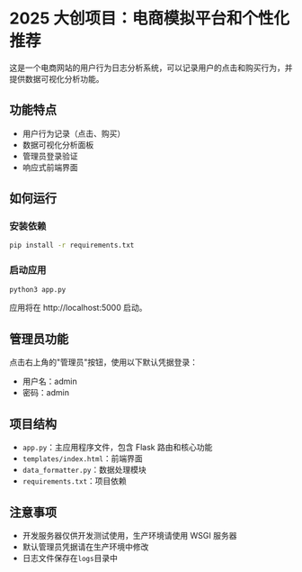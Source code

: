 # 2025 大创项目：电商模拟平台和个性化推荐

这是一个电商网站的用户行为日志分析系统，可以记录用户的点击和购买行为，并提供数据可视化分析功能。

## 功能特点

- 用户行为记录（点击、购买）
- 数据可视化分析面板
- 管理员登录验证
- 响应式前端界面

## 如何运行

### 安装依赖

```bash
pip install -r requirements.txt
```

### 启动应用

```bash
python3 app.py
```

应用将在 http://localhost:5000 启动。

## 管理员功能

点击右上角的"管理员"按钮，使用以下默认凭据登录：

- 用户名：admin
- 密码：admin

## 项目结构

- `app.py`：主应用程序文件，包含 Flask 路由和核心功能
- `templates/index.html`：前端界面
- `data_formatter.py`：数据处理模块
- `requirements.txt`：项目依赖

## 注意事项

- 开发服务器仅供开发测试使用，生产环境请使用 WSGI 服务器
- 默认管理员凭据请在生产环境中修改
- 日志文件保存在`logs`目录中

